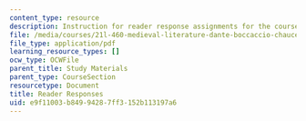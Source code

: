 ```yaml
---
content_type: resource
description: Instruction for reader response assignments for the course.
file: /media/courses/21l-460-medieval-literature-dante-boccaccio-chaucer-spring-2005/e9f11003b84994287ff3152b113197a6_readeresponses.pdf
file_type: application/pdf
learning_resource_types: []
ocw_type: OCWFile
parent_title: Study Materials
parent_type: CourseSection
resourcetype: Document
title: Reader Responses
uid: e9f11003-b849-9428-7ff3-152b113197a6
---
```


